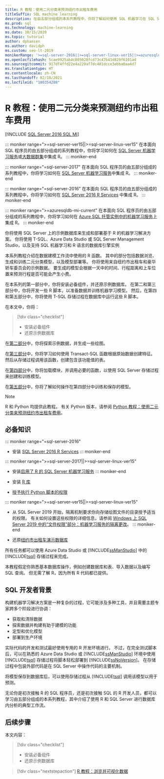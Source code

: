 ```yaml
---
title: R 教程：使用二元分类来预测纽约市出租车费用
titleSuffix: SQL machine learning
description: 在由五部分组成的本系列教程中，你将了解如何使用 SQL 机器学习在 SQL Server 存储过程和 T-SQL 函数中嵌入 R 代码，以使用二元分类来预测纽约市出租车费用。
ms.prod: sql
ms.technology: machine-learning
ms.date: 10/15/2020
ms.topic: tutorial
author: dphansen
ms.author: davidph
ms.custom: seo-lt-2019
monikerRange: '>=sql-server-2016||>=sql-server-linux-ver15||>=azuresqldb-mi-current'
ms.openlocfilehash: 5cae9925ab4c805028fcd73c47b41d829f6101ad
ms.sourcegitcommit: 917df4ffd22e4a229af7dc481dcce3ebba0aa4d7
ms.translationtype: HT
ms.contentlocale: zh-CN
ms.lasthandoff: 02/10/2021
ms.locfileid: "100354288"
---
```

# <a name="r-tutorial-predict-nyc-taxi-fares-with-binary-classification"></a>R 教程：使用二元分类来预测纽约市出租车费用
[!INCLUDE [SQL Server 2016 SQL MI](../../includes/applies-to-version/sqlserver2016-asdbmi.md)]

::: moniker range=">=sql-server-ver15||>=sql-server-linux-ver15"
在本面向 SQL 程序员的由五部分组成的系列教程中，你将学习如何在 [SQL Server 机器学习服务](../sql-server-machine-learning-services.md)或[大数据群集](../../big-data-cluster/machine-learning-services.md)中集成 R。
::: moniker-end

::: moniker range="=sql-server-2017"
在本面向 SQL 程序员的由五部分组成的系列教程中，你将学习如何在 [SQL Server 机器学习服务](../sql-server-machine-learning-services.md)中集成 R。
::: moniker-end

::: moniker range="=sql-server-2016"
在本面向 SQL 程序员的由五部分组成的系列教程中，你将学习如何在 [SQL Server 2016 R Services](../sql-server-machine-learning-services.md) 中集成 R。
::: moniker-end

::: moniker range=">=azuresqldb-mi-current"
在本面向 SQL 程序员的由五部分组成的系列教程中，你将学习如何在 [Azure SQL 托管实例中的机器学习服务](/azure/azure-sql/managed-instance/machine-learning-services-overview)上集成 R。
::: moniker-end

你将使用 SQL Server 上的示例数据库来生成和部署基于 R 的机器学习解决方案。 你将使用 T-SQL、Azure Data Studio 或 SQL Server Management Studio，以及支持 SQL 机器学习和 R 语言的数据库引擎实例

本系列教程介绍在数据建模工作流中使用的 R 函数。 其中的部分包括数据浏览、生成和训练二元分类模型，以及模型部署等。 你将使用来自纽约市出租车和豪华轿车委员会的示例数据。 要生成的模型会根据一天中的时间、行程距离和上车位置来预测行程是否可能会产生小费。

在本系列的第一部分中，你将安装必备组件，并还原示例数据库。 在第二和第三部分中，你将开发一些 R 脚本，以准备数据并训练机器学习模型。 然后，在第四和第五部分中，你将使用 T-SQL 存储过程在数据库中运行这些 R 脚本。

在本文中，你将：

> [!div class="checklist"]
> + 安装必备组件
> + 还原示例数据库

在[第二部分](r-taxi-classification-explore-data.md)中，你将探索示例数据，并生成一些绘图。

在[第三部分](r-taxi-classification-create-features.md)中，你将学习如何使用 Transact-SQL 函数根据原始数据创建特征。 然后从存储过程调用该函数，创建包含该功能值的表。

在[第四部分](r-taxi-classification-train-model.md)中，你将加载模块，并调用必要的函数，以使用 SQL Server 存储过程来创建和训练模型。

在[第五部分](r-taxi-classification-deploy-model.md)中，你将了解如何操作在第四部分中训练和保存的模型。

> [!NOTE]
> R 和 Python 均提供此教程。 有关 Python 版本，请参阅 [Python 教程：使用二元分类来预测纽约市出租车费用](r-taxi-classification-introduction.md)。

## <a name="prerequisites"></a>必备知识

::: moniker range="=sql-server-2016"
+ 安装 [SQL Server 2016 R Services](../install/sql-r-services-windows-install.md#verify-installation)
::: moniker-end

::: moniker range=">=sql-server-2017||>=sql-server-linux-ver15"
+ 安装[启用了 R 的 SQL Server 机器学习服务](../install/sql-machine-learning-services-windows-install.md#verify-installation)
::: moniker-end

+ 安装 [R 库](../package-management/r-package-information.md)

+ [授予执行 Python 脚本的权限](../security/user-permission.md)

::: moniker range=">=sql-server-ver15||>=sql-server-linux-ver15"
+ 从 SQL Server 2019 开始，隔离机制要求你向存储绘图文件的目录授予适当的权限。 有关如何设置这些权限的详细信息，请参阅 [Windows 上 SQL Server 2019 中的“文件权限”部分：机器学习服务的隔离更改](../install/sql-server-machine-learning-services-2019.md#file-permissions)。
::: moniker-end

+ 还原[纽约市出租车演示数据库](demo-data-nyctaxi-in-sql.md)

所有任务都可以使用 Azure Data Studio 或 [!INCLUDE[ssManStudio](../../includes/ssmanstudio-md.md)] 中的 [!INCLUDE[tsql](../../includes/tsql-md.md)] 存储过程来完成。

本教程假定你熟悉基本数据库操作，例如创建数据库和表、导入数据以及编写 SQL 查询。 但无需了解 R，因为所有 R 代码都已提供。

## <a name="background-for-sql-developers"></a>SQL 开发者背景

构建机器学习解决方案是一种复杂的过程，它可能涉及多种工具，并且需要主题专家跨多个阶段进行协调：

+ 获取和清除数据
+ 探索数据并构建有助于建模的功能
+ 定型和优化模型
+ 部署到生产环境

实际代码的开发和测试最好使用专用的 R 开发环境进行。 不过，在完全测试脚本后，可以在熟悉的 Azure Data Studio 或 [!INCLUDE[ssManStudio](../../includes/ssmanstudio-md.md)] 环境中使用 [!INCLUDE[tsql](../../includes/tsql-md.md)] 存储过程将脚本轻松部署到 [!INCLUDE[ssNoVersion](../../includes/ssnoversion-md.md)]。 在存储过程中包装外部代码是在 SQL Server 中操作代码的主要机制。

将模型保存到数据库后，可以使用存储过程从 [!INCLUDE[tsql](../../includes/tsql-md.md)] 调用该模型以用于预测。

无论你是初次接触 R 的 SQL 程序员，还是初次接触 SQL 的 R 开发人员，都可以学习由五部分组成的本系列教程，其中介绍了使用 R 和 SQL Server 进行数据库内分析的典型工作流。

## <a name="next-steps"></a>后续步骤

本文内容：

> [!div class="checklist"]
> + 安装必备组件
> + 还原示例数据库

> [!div class="nextstepaction"]
> [R 教程：浏览并可视化数据](r-taxi-classification-explore-data.md)